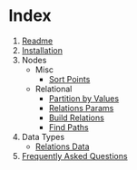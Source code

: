 # Index

1. [Readme](Readme.md)
1. [Installation](docs/Installation.md)
1. Nodes
    - Misc
        - [Sort Points](docs/PCGExSortPoints.md)
    - Relational
        - [Partition by Values](docs/PCGExPartitionByValues.md)
        - [Relations Params](docs/PCGExRelationsParams.md)
        - [Build Relations](docs/PCGExBuildRelations.md)
        - [Find Paths](docs/PCGExFindPaths.md)
1. Data Types
    - [Relations Data](docs/PCGExRelationsData.md)
1. [Frequently Asked Questions](docs/FAQ.md)